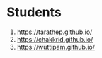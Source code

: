 # Students

1. https://tarathep.github.io/
2. https://chakkrid.github.io/
3. https://wuttipam.github.io/
